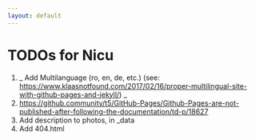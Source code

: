 ```yaml
---
layout: default
---
```


# TODOs for Nicu

1. _ Add Multilanguage (ro, en, de, etc.) (see: https://www.klaasnotfound.com/2017/02/16/proper-multilingual-site-with-github-pages-and-jekyll/) _
2. https://github.community/t5/GitHub-Pages/Github-Pages-are-not-published-after-following-the-documentation/td-p/18627
3. Add description to photos, in \_data
4. Add 404.html
